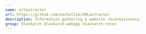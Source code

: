 ```yaml
---
name: urlextractor
url: https://github.com/eschultze/URLextractor
description: Information gathering & website reconnaissance.
group: blackarch blackarch-webapp blackarch-recon
---
```

